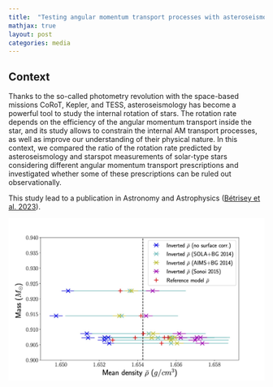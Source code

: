 ```yaml
---
title:  "Testing angular momentum transport processes with asteroseismology of solar-type main-sequence stars"
mathjax: true
layout: post
categories: media
---
```


## Context

Thanks to the so-called photometry revolution with the space-based missions CoRoT, Kepler, and TESS, asteroseismology has become a powerful tool to study the internal rotation of stars. The rotation rate depends on the efficiency of the angular momentum transport inside the star, and its study allows to constrain the internal AM transport processes, as well as improve our understanding of their physical nature. In this context, we compared the ratio of the rotation rate predicted by asteroseismology and starspot measurements of solar-type stars considering different angular momentum transport prescriptions and investigated whether some of these prescriptions can be ruled out observationally.

This study lead to a publication in Astronomy and Astrophysics ([Bétrisey et al. 2023](https://ui.adsabs.harvard.edu/abs/2023A%26A...673L..11B/abstract)).



![Test](/assets/images/Rho.jpg)


